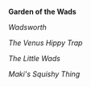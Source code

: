 
**Garden of the Wads**

*Wadsworth*

*The Venus Hippy Trap*

*The Little Wads*

*Maki's Squishy Thing*
